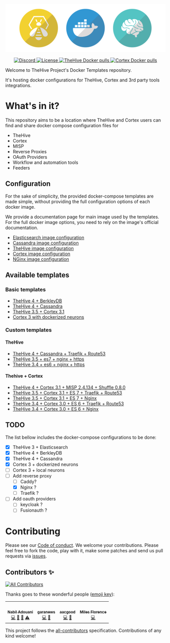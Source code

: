<div>
  <p align="center">
    <img src="assets/header.png" width="700"/>  
  </p>
</div>
<div>
  <p align="center">
    <a href="https://chat.thehive-project.org" target"_blank">
      <img src="https://img.shields.io/discord/779945042039144498" alt="Discord">
    </a>
    <a href="./LICENSE" target"_blank">
      <img src="https://img.shields.io/github/license/TheHive-Project/Docker-Templates" alt="License">
    </a>
    <a href="./LICENSE" target"_blank">
      <img src="https://img.shields.io/docker/pulls/thehiveproject/thehive?color=%23f8c218&label=Thehive%20docker%20pulls" alt="TheHive Docker pulls">
    </a>
    <a href="./LICENSE" target"_blank">
      <img src="https://img.shields.io/docker/pulls/thehiveproject/cortex?color=%2347b7b7&label=Cortex%20docker%20pulls" alt="Cortex Docker pulls">
    </a>
  </p>
</div>

Welcome to TheHive Project's Docker Templates repository.

It's hosting docker configurations for TheHive, Cortex and 3rd party tools integrations.

# What's in it?

This repository aims to be a location where TheHive and Cortex users can find and share docker compose configuration files for

- TheHive
- Cortex
- MISP
- Reverse Proxies
- OAuth Providers
- Workflow and automation tools
- Feeders

## Configuration

For the sake of simplicity, the provided docker-compose templates are made simple, without providing the full configuration options of each docker image.

We provide a documentation page for main image used by the templates. For the full docker image options, you need to rely on the image's official documentation.

- [Elasticsearch image configuration](./docs/elasticsearch-config.md)
- [Cassandra image configuration](./docs/cassandra-config.md)
- [TheHive image configuration](./docs/thehive-config.md)
- [Cortex image configuration](./docs/cortex-config.md)
- [NGinx image configuration](./docs/nginx-config.md) 

## Available templates

### Basic templates

- [TheHive 4 + BerkleyDB](./docker/thehive4-berkleydb)
- [TheHive 4 + Cassandra](./docker/thehive4-cassandra)
- [TheHive 3.5 + Cortex 3.1](./docker/thehive35-cortex3-es7)
- [Cortex 3 with dockerized neurons](./docker/cortex3-docker-neurons)

### Custom templates

#### TheHive

- [TheHive 4 + Cassandra + Traefik + Route53](./docker/thehive4-cassandra3-traefik-route53)
- [TheHive 3.5 + es7 + nginx + https](./docker/docker/thehive35-es7-nginx-https)
- [TheHive 3.4 + es6 + nginx + https](./docker/docker/thehive34-es6-nginx-https)

#### Thehive + Cortex

- [TheHive 4 + Cortex 3.1 + MISP 2.4.134 + Shuffle 0.8.0](./docker/thehive4-cortex3-misp-shuffle)
- [TheHive 3.5 + Cortex 3.1 + ES 7 + Traefik + Route53](./docker/thehive35-cortex3-es7-traefik-route53)
- [TheHive 3.5 + Cortex 3.1 + ES 7 + Nginx](./docker/thehive35-cortex3-es7-nginx-https)
- [TheHive 3.4 + Cortex 3.0 + ES 6 + Traefik + Route53](./docker/thehive34-cortex3-es6-traefik-route53)
- [TheHive 3.4 + Cortex 3.0 + ES 6 + Nginx](./docker/thehive34-cortex3-es6-nginx-https)

## TODO

The list bellow includes the docker-compose configurations to be done:

- [x] TheHive 3 + Elasticsearch
- [X] TheHive 4 + BerkleyDB
- [x] TheHive 4 + Cassandra
- [x] Cortex 3 + dockerized neurons
- [ ] Cortex 3 + local neurons
- [ ] Add reverse proxy
  - [ ] Caddy?
  - [x] Nginx ?
  - [ ] Traefik ?
- [ ] Add oauth providers
  - [ ] keycloak ?
  - [ ] Fusionauth ?
# Contributing
Please see our [Code of conduct](code_of_conduct.md). We welcome your contributions. Please feel free to fork the code, play with it, make some patches and send us pull requests via [issues](https://github.com/TheHive-Project/TheHive/issues).

## Contributors ✨

<!-- ALL-CONTRIBUTORS-BADGE:START - Do not remove or modify this section -->
[![All Contributors](https://img.shields.io/badge/all_contributors-4-orange.svg?style=flat-square)](#contributors-)
<!-- ALL-CONTRIBUTORS-BADGE:END -->

Thanks goes to these wonderful people ([emoji key](https://allcontributors.org/docs/en/emoji-key)):

<!-- ALL-CONTRIBUTORS-LIST:START - Do not remove or modify this section -->
<!-- prettier-ignore-start -->
<!-- markdownlint-disable -->
<table>
  <tr>
    <td align="center"><a href="https://strangebee.com/"><img src="https://avatars2.githubusercontent.com/u/21827?v=4?s=100" width="100px;" alt=""/><br /><sub><b>Nabil Adouani</b></sub></a><br /><a href="https://github.com/TheHive-Project/Docker-Templates/commits?author=nadouani" title="Code">💻</a> <a href="https://github.com/TheHive-Project/Docker-Templates/commits?author=nadouani" title="Documentation">📖</a> <a href="https://github.com/TheHive-Project/Docker-Templates/pulls?q=is%3Apr+reviewed-by%3Anadouani" title="Reviewed Pull Requests">👀</a> <a href="https://github.com/TheHive-Project/Docker-Templates/commits?author=nadouani" title="Tests">⚠️</a></td>
    <td align="center"><a href="https://github.com/garanews"><img src="https://avatars1.githubusercontent.com/u/16938405?v=4?s=100" width="100px;" alt=""/><br /><sub><b>garanews</b></sub></a><br /><a href="https://github.com/TheHive-Project/Docker-Templates/commits?author=garanews" title="Code">💻</a> <a href="https://github.com/TheHive-Project/Docker-Templates/commits?author=garanews" title="Documentation">📖</a></td>
    <td align="center"><a href="https://blog.agood.cloud/"><img src="https://avatars2.githubusercontent.com/u/28122532?v=4?s=100" width="100px;" alt=""/><br /><sub><b>aacgood</b></sub></a><br /><a href="https://github.com/TheHive-Project/Docker-Templates/commits?author=aacgood" title="Code">💻</a> <a href="https://github.com/TheHive-Project/Docker-Templates/commits?author=aacgood" title="Documentation">📖</a></td>
    <td align="center"><a href="https://github.com/milesflo"><img src="https://avatars1.githubusercontent.com/u/14067660?v=4?s=100" width="100px;" alt=""/><br /><sub><b>Miles Florence</b></sub></a><br /><a href="https://github.com/TheHive-Project/Docker-Templates/commits?author=milesflo" title="Code">💻</a></td>
  </tr>
</table>

<!-- markdownlint-restore -->
<!-- prettier-ignore-end -->

<!-- ALL-CONTRIBUTORS-LIST:END -->

This project follows the [all-contributors](https://github.com/all-contributors/all-contributors) specification. Contributions of any kind welcome!
